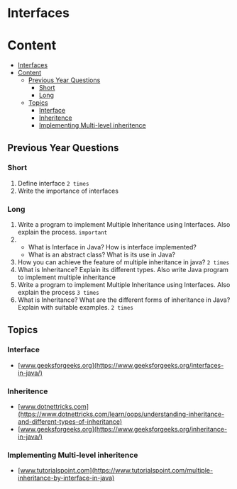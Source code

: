 # Interfaces

# Content

- [Interfaces](#interfaces)
- [Content](#content)
  - [Previous Year Questions](#previous-year-questions)
    - [Short](#short)
    - [Long](#long)
  - [Topics](#topics)
    - [Interface](#interface)
    - [Inheritence](#inheritence)
    - [Implementing Multi-level inheritence](#implementing-multi-level-inheritence)

## Previous Year Questions

### Short

1. Define interface `2 times`
2. Write the importance of interfaces

### Long

1. Write a program to implement Multiple Inheritance using Interfaces. Also explain the
   process. `important`
2. - What is Interface in Java? How is interface implemented?
   - What is an abstract class? What is its use in Java?
3. How you can achieve the feature of multiple inheritance in java? `2 times`
4. What is Inheritance? Explain its different types. Also write Java program to implement
   multiple inheritance
5. Write a program to implement Multiple Inheritance using Interfaces. Also explain the
   process `3 times`
6. What is Inheritance? What are the different forms of inheritance in Java? Explain with
   suitable examples. `2 times`

## Topics

### Interface

- [www.geeksforgeeks.org](https://www.geeksforgeeks.org/interfaces-in-java/)

### Inheritence

- [www.dotnettricks.com](https://www.dotnettricks.com/learn/oops/understanding-inheritance-and-different-types-of-inheritance)
- [www.geeksforgeeks.org](https://www.geeksforgeeks.org/inheritance-in-java/)

### Implementing Multi-level inheritence

- [www.tutorialspoint.com](https://www.tutorialspoint.com/multiple-inheritance-by-interface-in-java)
